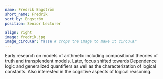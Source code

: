 ```yaml
---
name: Fredrik Engström
short_name: Fredrik
sort_by: Engström
position: Senior Lecturer

align: right
image: fredrik.jpg
image_circular: false # crops the image to make it circular
---
```

Early research on models of arithmetic including compositional theories of truth and transplendent models. Later, focus shifted towards Dependence logic and generalized quantifiers as well as the characterization of logical constants. Also interested in the cognitive aspects of logical reasoning.